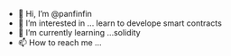 - 👋 Hi, I’m @panfinfin
- 👀 I’m interested in ... learn to develope smart contracts 
- 🌱 I’m currently learning ...solidity 
- 📫 How to reach me ... 

<!---
panfinfin/panfinfin is a ✨ special ✨ repository because its `README.md` (this file) appears on your GitHub profile.
You can click the Preview link to take a look at your changes.
--->
